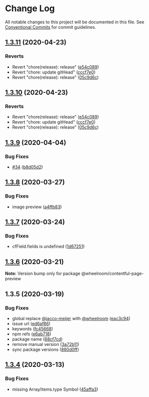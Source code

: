 # Change Log

All notable changes to this project will be documented in this file.
See [Conventional Commits](https://conventionalcommits.org) for commit guidelines.

## [1.3.11](https://github.com/wheelroom/wheelroom/compare/@wheelroom/contentful-page-preview@1.3.11...@wheelroom/contentful-page-preview@1.3.11) (2020-04-23)


### Reverts

* Revert "chore(release): release" ([e54c089](https://github.com/wheelroom/wheelroom/commit/e54c0895b5f62dc43b86d34c9292041af2d1f774))
* Revert "chore: update gitHead" ([cccf7e0](https://github.com/wheelroom/wheelroom/commit/cccf7e005abc23726020a1c917bc153a92915cf9))
* Revert "chore(release): release" ([05c9d6c](https://github.com/wheelroom/wheelroom/commit/05c9d6cf301c3a4c505cf8bd375e3cb03e14620b))





## [1.3.10](https://github.com/wheelroom/wheelroom/compare/@wheelroom/contentful-page-preview@1.3.11...@wheelroom/contentful-page-preview@1.3.10) (2020-04-23)


### Reverts

* Revert "chore(release): release" ([e54c089](https://github.com/wheelroom/wheelroom/commit/e54c0895b5f62dc43b86d34c9292041af2d1f774))
* Revert "chore: update gitHead" ([cccf7e0](https://github.com/wheelroom/wheelroom/commit/cccf7e005abc23726020a1c917bc153a92915cf9))
* Revert "chore(release): release" ([05c9d6c](https://github.com/wheelroom/wheelroom/commit/05c9d6cf301c3a4c505cf8bd375e3cb03e14620b))





## [1.3.9](https://github.com/wheelroom/wheelroom/compare/@wheelroom/contentful-page-preview@1.3.8...@wheelroom/contentful-page-preview@1.3.9) (2020-04-04)


### Bug Fixes

* [#34](https://github.com/wheelroom/wheelroom/issues/34) ([b8d05d2](https://github.com/wheelroom/wheelroom/commit/b8d05d26b9be3c18dc6503522fc4e733283211ea))





## [1.3.8](https://github.com/wheelroom/wheelroom/compare/@wheelroom/contentful-page-preview@1.3.7...@wheelroom/contentful-page-preview@1.3.8) (2020-03-27)


### Bug Fixes

* image preview ([a4ffb83](https://github.com/wheelroom/wheelroom/commit/a4ffb83cc0cd9caa76f49a7b2b5ebd8968456263))





## [1.3.7](https://github.com/wheelroom/wheelroom/compare/@wheelroom/contentful-page-preview@1.3.6...@wheelroom/contentful-page-preview@1.3.7) (2020-03-24)


### Bug Fixes

* cfField.fields is undefined ([1d67251](https://github.com/wheelroom/wheelroom/commit/1d67251ab1f6dcb026bd1a2b6654148e1456ca9b))





## [1.3.6](https://github.com/wheelroom/wheelroom/compare/@wheelroom/contentful-page-preview@1.3.5...@wheelroom/contentful-page-preview@1.3.6) (2020-03-21)

**Note:** Version bump only for package @wheelroom/contentful-page-preview





## 1.3.5 (2020-03-19)


### Bug Fixes

* global replace [@jacco-meijer](https://github.com/jacco-meijer) with [@wheelroom](https://github.com/wheelroom) ([eac3c94](https://github.com/wheelroom/wheelroom/commit/eac3c949381a2a5ce2a7aa656f458681b680dc6c))
* issue url ([ed6af86](https://github.com/wheelroom/wheelroom/commit/ed6af864c251bcba2731ce3890c6c3a498d97cad))
* keywords ([fc45668](https://github.com/wheelroom/wheelroom/commit/fc456689bb0ad07a8f848ff962f48400e0afbcc1))
* npm refs ([e6ab718](https://github.com/wheelroom/wheelroom/commit/e6ab718a873361116950353de328502405a771cd))
* package name ([68cf7cd](https://github.com/wheelroom/wheelroom/commit/68cf7cd473b9c8b35144c37768e2311c51a90c75))
* remove manual version ([3a72b11](https://github.com/wheelroom/wheelroom/commit/3a72b118a6b688e94ac6ae9da05a0e3b7561696a))
* sync package versions ([860d0ff](https://github.com/wheelroom/wheelroom/commit/860d0ffe09d318c42d71351cd7f4ba7951e6b882))





## [1.3.4](https://github.com/wheelroom/contentful-page-preview/compare/@wheelroom/contentful-page-preview@1.3.3...@wheelroom/contentful-page-preview@1.3.4) (2020-03-13)


### Bug Fixes

* missing Array/items.type Symbol ([45affa3](https://github.com/wheelroom/contentful-page-preview/commit/45affa3463ded3c8fd85844365ac9ea5a47421d4))
